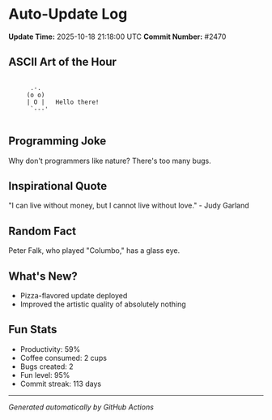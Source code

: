 # Auto-Update Log
**Update Time:** 2025-10-18 21:18:00 UTC
**Commit Number:** #2470

## ASCII Art of the Hour
```

      .-.
     (o o)
     | O |   Hello there!
      `---'
        
```

## Programming Joke
Why don't programmers like nature? There's too many bugs.

## Inspirational Quote
"I can live without money, but I cannot live without love." - Judy Garland

## Random Fact
Peter Falk, who played "Columbo," has a glass eye.

## What's New?
- Pizza-flavored update deployed
- Improved the artistic quality of absolutely nothing

## Fun Stats
- Productivity: 59%
- Coffee consumed: 2 cups
- Bugs created: 2
- Fun level: 95%
- Commit streak: 113 days

---
*Generated automatically by GitHub Actions*
